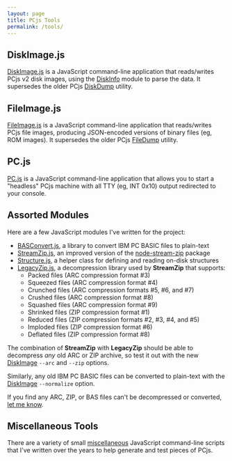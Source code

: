 ```yaml
---
layout: page
title: PCjs Tools
permalink: /tools/
---
```


## DiskImage.js

[DiskImage.js](diskimage/) is a JavaScript command-line application that reads/writes PCjs v2 disk images, using the [DiskInfo](../machines/pcx86/modules/v3/diskinfo.js) module to parse the data.  It supersedes the older PCjs [DiskDump](old/diskdump/) utility.

## FileImage.js

[FileImage.js](fileimage/) is a JavaScript command-line application that reads/writes PCjs file images, producing JSON-encoded versions of binary files (eg, ROM images).  It supersedes the older PCjs [FileDump](old/filedump/) utility.

## PC.js

[PC.js](pcjs/) is a JavaScript command-line application that allows you to start a "headless" PCjs machine with all TTY (eg, INT 0x10) output redirected to your console.

## Assorted Modules

Here are a few JavaScript modules I've written for the project:

  - [BASConvert.js](basconvert/), a library to convert IBM PC BASIC files to plain-text
  - [StreamZip.js](https://github.com/jeffpar/pcjs/tree/master/tools/modules/streamzip.js), an improved version of the [node-stream-zip](https://www.npmjs.com/package/node-stream-zip) package
  - [Structure.js](https://github.com/jeffpar/pcjs/tree/master/tools/modules/structure.js), a helper class for defining and reading on-disk structures
  - [LegacyZip.js](https://github.com/jeffpar/pcjs/tree/master/tools/modules/legacyzip.js), a decompression library used by **StreamZip** that supports:
      - Packed files (ARC compression format #3)
      - Squeezed files (ARC compression format #4)
      - Crunched files (ARC compression formats #5, #6, and #7)
      - Crushed files (ARC compression format #8)
      - Squashed files (ARC compression format #9)
      - Shrinked files (ZIP compression format #1)
      - Reduced files (ZIP compression formats #2, #3, #4, and #5)
      - Imploded files (ZIP compression format #6)
      - Deflated files (ZIP compression format #8)

The combination of **StreamZip** with **LegacyZip** should be able to decompress *any* old ARC or ZIP archive, so test it out with the new [DiskImage](diskimage/) `--arc` and `--zip` options.

Similarly, any old IBM PC BASIC files can be converted to plain-text with the [DiskImage](diskimage/) `--normalize` option.

If you find any ARC, ZIP, or BAS files can't be decompressed or converted, [let me know](mailto:Jeff@pcjs.org).

## Miscellaneous Tools

There are a variety of small [miscellaneous](https://github.com/jeffpar/pcjs/tree/master/tools/misc) JavaScript command-line scripts that I've written over the years to help generate and test pieces of PCjs.
